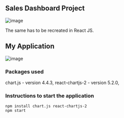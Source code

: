 ## Sales Dashboard Project 
![image](https://github.com/user-attachments/assets/8408d125-a03d-486e-b69e-1357ff13284a)

The same has to be recreated in React JS.

## My Application
![image](https://github.com/user-attachments/assets/21ee4d39-1ed4-4503-befe-7d936d9f8497)

### Packages used 
 chart.js - version 4.4.3,
 react-chartjs-2 - version  5.2.0,

 ### Instructions to start the application
```
npm install chart.js react-chartjs-2
npm start
```
